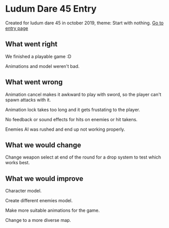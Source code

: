 # Ludum Dare 45 Entry
Created for ludum dare 45 in october 2019, theme: Start with nothing.
[Go to entry page](https://ldjam.com/events/ludum-dare/45/hell-coliseum) 

## What went right
We finished a playable game :D 

Animations and model weren't bad.

## What went wrong
Animation cancel makes it awkward to play with sword, so the player can't spawn attacks with it. 

Animation lock takes too long and it gets frustating to the player. 

No feedback or sound effects for hits on enemies or hit takens. 

Enemies AI was rushed and end up not working properly.

## What we would change
Change weapon select at end of the round for a drop system to test which works best.

## What we would improve
Character model. 

Create different enemies model. 

Make more suitable animations for the game. 

Change to a more diverse map.
